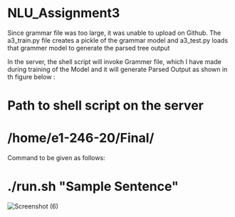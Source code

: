 # NLU_Assignment3

Since grammar file was too large, it was unable to upload on Github.
The a3_train.py file creates a pickle of the grammar model and a3_test.py loads that grammer model to generate the parsed tree output

In the server, the shell script will invoke Grammer file, which I have made during training of the Model and it will generate Parsed Output as shown in th figure below :

# Path to shell script on the server
# /home/e1-246-20/Final/

Command to be given as follows:

# ./run.sh "Sample Sentence"


![Screenshot (6)](https://user-images.githubusercontent.com/48415329/56579832-cc8e2400-65ee-11e9-8546-f7db651ba47e.png)
